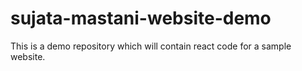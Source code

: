 # sujata-mastani-website-demo
This is a demo repository which will contain react code for a sample website.
